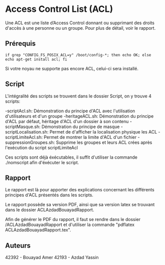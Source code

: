 # Access Control List (ACL)

Une ACL est une liste d’Access Control donnant ou supprimant des droits d'accès à une personne ou un groupe.
Pour plus de détail, voir le rapport.

## Prérequis

```if grep "CONFIG_FS_POSIX_ACL=y" /boot/config-*; then echo OK; else echo apt-get install acl; fi```		

Si votre noyau ne supporte pas encore ACL, celui-ci sera installé.

## Script

L'intégralité des scripts se trouvent dans le dossier Script, on y trouve 4 scripts:

-scriptAcl.sh: Démonstration du principe d'ACL avec l'utilisation d'utilisateurs et d'un groupe
-heritageACL.sh: Démonstration du principe d'ACL par défaut, héritage d'ACL d'un dossier à son contenu
-scriptMasque.sh: Démonstration du principe de masque
-scriptLocalisation.sh: Permet de d'afficher la localisation physique les ACL
-scriptLimiteAcl.sh: Permet de montrer la limite d'ACL d'un fichier
-suppressionGroupes.sh: Supprime les groupes et leurs ACL crées après l'exécution du script scriptLimiteAcl

Ces scripts sont déjà éxécutables, il suffit d'utiliser la commande ./nomscript afin d'éxécuter le script.

## Rapport

Le rapport est là pour apporter des explications concernant les différents principes 
d'ACL présentés dans les scripts.

Le rapport possède sa version PDF, ainsi que sa version latex se trouvant dans le dossier ACLAzdadBouayadRapport. 

Afin de générer le PDF du rapport, il faut se rendre dans le dossier /ACLAzdadBouayadRapport et d'utiliser la commande "pdflatex ACLAzdadBouayadRapport.tex".

## Auteurs

42392 - Bouayad Amer
42193 - Azdad Yassin



